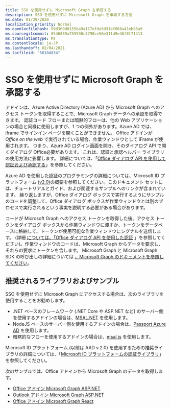 ```yaml
---
title: SSO を使用せずに Microsoft Graph を承認する
description: SSO を使用せずに Microsoft Graph を承認する方法
ms.date: 01/29/2020
localization_priority: Normal
ms.openlocfilehash: 99d300d0155ba9a117efda5d31ef068a41eb86a9
ms.sourcegitcommit: 8546889a759590c3798ce56e311d9e46f0171413
ms.translationtype: MT
ms.contentlocale: ja-JP
ms.lasthandoff: 02/04/2021
ms.locfileid: "50104834"
---
```

# <a name="authorize-to-microsoft-graph-without-sso"></a>SSO を使用せずに Microsoft Graph を承認する

アドインは、Azure Active Directory (Azure AD) から Microsoft Graph へのアクセス トークンを取得することで、Microsoft Graph データへの承認を取得できます。 認証コード フローまたは暗黙的フローは、他の Web アプリケーションの場合と同様に使用しますが、1 つの例外があります。Azure AD では、iframe でサインイン ページを開くことができません。 Office アドインが *Office on the web* で実行されている場合、作業ウィンドウとして iFrame が使用されます。 つまり、Azure AD ログイン画面を開き、そのダイアログ API で開くダイアログ Office必要があります。 これは、認証と承認ヘルパー ライブラリの使用方法に影響します。 詳細については、「[Office ダイアログ API を使用して認証および承認する](auth-with-office-dialog-api.md)」を参照してください。

Azure AD を使用した認証のプログラミングの詳細については、Microsoft ID プラットフォーム [(v2.0)](/azure/active-directory/develop/v2-overview)の概要を参照してください。このドキュメント セットには、チュートリアルとガイド、および関連するサンプルへのリンクが含まれています。 繰り返しますが、Office ダイアログ ボックスで実行するようにサンプルのコードを調整して、Office ダイアログ ボックスが作業ウィンドウとは別のプロセスで実行されるという事実を説明する必要がある場合があります。

コードが Microsoft Graph へのアクセス トークンを取得した後、アクセス トークンをダイアログ ボックスから作業ウィンドウに渡すか、トークンをデータベースに格納して、トークンが使用可能な作業ウィンドウにシグナルを送信します。 (詳細 [については、「Office ダイアログ API を使用した認証](auth-with-office-dialog-api.md) 」を参照してください)。作業ウィンドウのコードは、Microsoft Graph からデータを要求し、それらの要求にトークンを含します。 Microsoft Graph と Microsoft Graph SDK の呼び出しの詳細については [、Microsoft Graph のドキュメントを参照してください](/graph/)。

## <a name="recommended-libraries-and-samples"></a>推奨されるライブラリおよびサンプル

SSO を使用せずに Microsoft Graph にアクセスする場合は、次のライブラリを使用することをお勧めします。

- .NET ベースのフレームワーク (.NET Core や ASP.NET など) のサーバー側を使用するアドインの場合は、[MSAL.NET](https://github.com/AzureAD/microsoft-authentication-library-for-dotnet/wiki#conceptual-documentation) を使用します。
- NodeJS ベースのサーバー側を使用するアドインの場合は、[Passport Azure AD](https://github.com/AzureAD/passport-azure-ad) を使用します。
- 暗黙的なフローを使用するアドインの場合は、[msal.js](https://github.com/AzureAD/microsoft-authentication-library-for-js/wiki) を使用します。

Microsoft ID プラットフォーム (以前は AAD v.2.0) を使用するための推奨ライブラリの詳細については、「[Microsoft ID プラットフォームの認証ライブラリ](/azure/active-directory/develop/reference-v2-libraries)」を参照してください。

次のサンプルでは、Office アドインから Microsoft Graph のデータを取得します。

- [Office アドイン Microsoft Graph ASP.NET](https://github.com/OfficeDev/PnP-OfficeAddins/tree/master/Samples/auth/Office-Add-in-Microsoft-Graph-ASPNET)
- [Outlook アドイン Microsoft Graph ASP.NET](https://github.com/OfficeDev/PnP-OfficeAddins/tree/master/Samples/auth/Outlook-Add-in-Microsoft-Graph-ASPNET)
- [Office アドイン Microsoft Graph React](https://github.com/OfficeDev/PnP-OfficeAddins/tree/master/Samples/auth/Office-Add-in-Microsoft-Graph-React)
